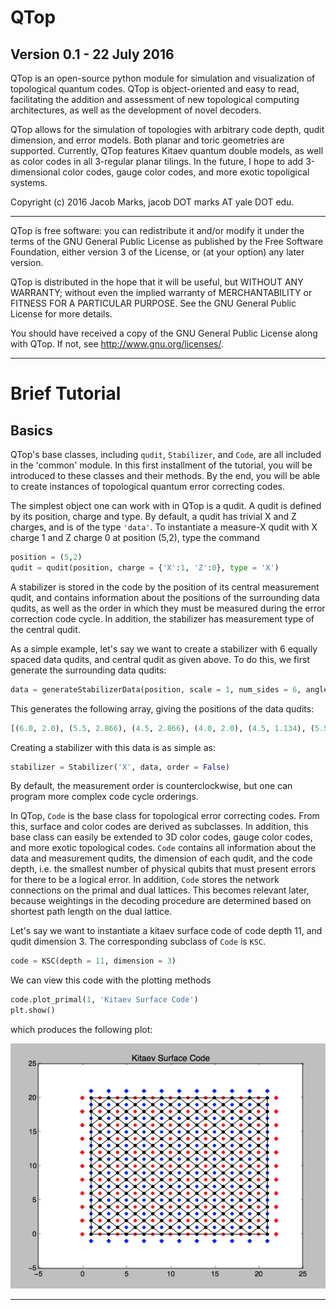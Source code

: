 # QTop
## Version 0.1 - 22 July 2016

QTop is an open-source python module for simulation and visualization of 
topological quantum codes. QTop is object-oriented and easy to read,
facilitating the addition and assessment of new topological computing
architectures, as well as the development of novel decoders.

QTop allows for the simulation of topologies with arbitrary code depth,
qudit dimension, and error models. Both planar and toric geometries are 
supported. Currently, QTop features Kitaev quantum double models, as well as
color codes in all 3-regular planar tilings. In the future, I hope to add
3-dimensional color codes, gauge color codes, and more exotic topoligical
systems.


Copyright (c) 2016 Jacob Marks, jacob DOT marks AT yale DOT edu.

---
QTop is free software: you can redistribute it and/or modify
it under the terms of the GNU General Public License as published by
the Free Software Foundation, either version 3 of the License, or
(at your option) any later version.

QTop is distributed in the hope that it will be useful,
but WITHOUT ANY WARRANTY; without even the implied warranty of
MERCHANTABILITY or FITNESS FOR A PARTICULAR PURPOSE.  See the
GNU General Public License for more details.

You should have received a copy of the GNU General Public License
along with QTop.  If not, see <http://www.gnu.org/licenses/>.

---

# Brief Tutorial

## Basics
QTop's base classes, including `qudit`, `Stabilizer`, and `Code`, are all included in the 'common' module. In this first installment of the tutorial, you will be introduced to these classes and their methods. By the end, you will be able to create instances of topological quantum error correcting codes.

The simplest object one can work with in QTop is a qudit. A qudit is defined by its position, charge and type. By default, a qudit has trivial X and Z charges, and is of the type `'data'`. To instantiate a measure-X qudit with X charge 1 and Z charge 0 at position (5,2), type the command

```python
position = (5,2)
qudit = qudit(position, charge = {'X':1, 'Z':0}, type = 'X')
```

A stabilizer is stored in the code by the position of its central measurement qudit, and contains information about the positions of the surrounding data qudits, as well as the order in which they must be measured during the error correction code cycle. In addition, the stabilizer has measurement type of the central qudit. 

As a simple example, let's say we want to create a stabilizer with 6 equally spaced data qudits, and central qudit as given above. To do this, we first generate the surrounding data qudits:

```python
data = generateStabilizerData(position, scale = 1, num_sides = 6, angle = 0)
```

This generates the following array, giving the positions of the data qudits:

```python
[(6.0, 2.0), (5.5, 2.866), (4.5, 2.866), (4.0, 2.0), (4.5, 1.134), (5.5, 1.134)]
```

Creating a stabilizer with this data is as simple as:

```python
stabilizer = Stabilizer('X', data, order = False)
```

By default, the measurement order is counterclockwise, but one can program more complex code cycle orderings.

In QTop, `Code` is the base class for topological error correcting codes. From this, surface and color codes are derived as subclasses. In addition, this base class can easily be extended to 3D color codes, gauge color codes, and more exotic topological codes. `Code` contains all information about the data and measurement qudits, the dimension of each qudit, and the code depth, i.e. the smallest number of physical qubits that must present errors for there to be a logical error. In addition, `Code` stores the network connections on the primal and dual lattices. This becomes relevant later, because weightings in the decoding procedure are determined based on shortest path length on the dual lattice.

Let's say we want to instantiate a kitaev surface code of code depth 11, and qudit dimension 3. The corresponding subclass of `Code` is `KSC`. 

```python
code = KSC(depth = 11, dimension = 3)
```

We can view this code with the plotting methods

```python
code.plot_primal(1, 'Kitaev Surface Code')
plt.show()
```

which produces the following plot:

![alt text](/visualizations/Kitaev_Surface_Code.png)











---

